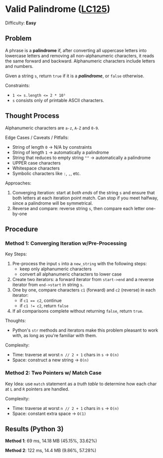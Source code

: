 # Valid Palindrome ([LC125](https://leetcode.com/problems/valid-palindrome/))
Difficulty: **Easy**

## Problem

A phrase is a **palindrome** if, after converting all uppercase letters into lowercase letters and removing all non-alphanumeric characters, it reads the same forward and backward. Alphanumeric characters include letters and numbers.

Given a string `s`, return `true` if it is a ***palindrome***, or `false` otherwise.

Constraints:
- `1 <= s.length <= 2 * 10⁵`
- `s` consists only of printable ASCII characters.

## Thought Process

Alphanumeric characters are `a-z`, `A-Z` and `0-9`.

Edge Cases / Caveats / Pitfalls:
- String of length `0` -> N/A by constraints
- String of length `1` -> automatically a palindrome
- String that reduces to empty string `""` -> automatically a palindrome
- UPPER case characters
- Whitespace characters
- Symbolic characters like `:`, `,`, etc.

Approaches:
1. Converging iteration: start at *both ends* of the string `s` and ensure that both letters at each iteration point match.  Can stop if you meet halfway, since a palindrome will be symmetrical.
2. Reverse and compare: reverse string `s`, then compare each letter one-by-one

## Procedure

### Method 1: Converging Iteration w/Pre-Processing

Key Steps:
1. Pre-process the input `s` into a `new_string` with the following steps:
    - keep only alphanumeric characters
    - convert all alphanumeric characters to lower case
2. Create two iterators: a forward iterator from `start->end` and a reverse iterator from `end->start` in string `s`.
3. One by one, compare characters `c1` (forward) and `c2` (reverse) in each iterator:
    - if `c1 == c2`, continue
    - if `c1 != c2`, return `false`
4. If all comparisons complete without returning `false`, return `true`.

Thoughts:
- Python's `str` methods and iterators make this problem pleasant to work with, as long as you're familiar with them.

Complexity:
- Time: traverse at worst `n // 2 + 1` chars in `s` -> `O(n)`
- Space: construct a new string -> `O(n)`

### Method 2: Two Pointers w/ Match Case

Key Idea: use `match` statement as a *truth table* to determine how each char at `L` and `R` pointers are handled.

Complexity:
- Time: traverse at worst `n // 2 + 1` chars in `s` -> `O(n)`
- Space: constant extra space -> `O(1)`

## Results (Python 3)

**Method 1**:  69 ms, 14.18 MB (45.15%, 33.62%)

**Method 2**:  122 ms, 14.4 MB (9.86%, 57.28%)
